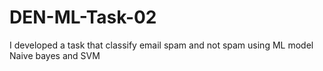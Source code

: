 # DEN-ML-Task-02
I developed a task that classify email spam and not spam using ML model Naive bayes and SVM
